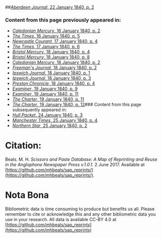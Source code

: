##[*Aberdeen Journal*, 22 January 1840, p. 2](https://mhbeals.github.io/sap_html/Aberdeen-Journal/Aberdeen-Journal-22-January-1840-p-2)

### Content from this page previously appeared in:
+ [*Caledonian Mercury*, 16 January 1840, p. 2](https://mhbeals.github.io/sap_html/Caledonian-Mercury/Caledonian-Mercury-16-January-1840-p-2)
+ [*The Times*, 16 January 1840, p. 5](https://mhbeals.github.io/sap_html/The-Times/The-Times-16-January-1840-p-5)
+ [*Newcastle Courant*, 17 January 1840, p. 4](https://mhbeals.github.io/sap_html/Newcastle-Courant/Newcastle-Courant-17-January-1840-p-4)
+ [*The Times*, 17 January 1840, p. 6](https://mhbeals.github.io/sap_html/The-Times/The-Times-17-January-1840-p-6)
+ [*Bristol Mercury*, 18 January 1840, p. 4](https://mhbeals.github.io/sap_html/Bristol-Mercury/Bristol-Mercury-18-January-1840-p-4)
+ [*Bristol Mercury*, 18 January 1840, p. 8](https://mhbeals.github.io/sap_html/Bristol-Mercury/Bristol-Mercury-18-January-1840-p-8)
+ [*Caledonian Mercury*, 18 January 1840, p. 2](https://mhbeals.github.io/sap_html/Caledonian-Mercury/Caledonian-Mercury-18-January-1840-p-2)
+ [*Freeman's Journal*, 18 January 1840, p. 2](https://mhbeals.github.io/sap_html/Freeman's-Journal/Freeman's-Journal-18-January-1840-p-2)
+ [*Ipswich Journal*, 18 January 1840, p. 1](https://mhbeals.github.io/sap_html/Ipswich-Journal/Ipswich-Journal-18-January-1840-p-1)
+ [*Ipswich Journal*, 18 January 1840, p. 3](https://mhbeals.github.io/sap_html/Ipswich-Journal/Ipswich-Journal-18-January-1840-p-3)
+ [*Preston Chronicle*, 18 January 1840, p. 4](https://mhbeals.github.io/sap_html/Preston-Chronicle/Preston-Chronicle-18-January-1840-p-4)
+ [*Examiner*, 19 January 1840, p. 9](https://mhbeals.github.io/sap_html/Examiner/Examiner-19-January-1840-p-9)
+ [*Examiner*, 19 January 1840, p. 11](https://mhbeals.github.io/sap_html/Examiner/Examiner-19-January-1840-p-11)
+ [*The Charter*, 19 January 1840, p. 11](https://mhbeals.github.io/sap_html/The-Charter/The-Charter-19-January-1840-p-11)
+ [*The Charter*, 19 January 1840, p. 12](https://mhbeals.github.io/sap_html/The-Charter/The-Charter-19-January-1840-p-12)### Content from this page subsequently appeared in:
+ [*Hull Packet*, 24 January 1840, p. 3](https://mhbeals.github.io/sap_html/Hull-Packet/Hull-Packet-24-January-1840-p-3)
+ [*Manchester Times*, 25 January 1840, p. 4](https://mhbeals.github.io/sap_html/Manchester-Times/Manchester-Times-25-January-1840-p-4)
+ [*Northern Star*, 25 January 1840, p. 2](https://mhbeals.github.io/sap_html/Northern-Star/Northern-Star-25-January-1840-p-2)
                    
# Citation: 

Beals. M. H. *Scissors and Paste Database: A Map of Reprinting and Reuse in the Anglophone Newspaper Press v.1.0.1.* 2 June 2017. Available at [https://github.com/mhbeals/sap_reprints/](https://github.com/mhbeals/sap_reprints/). 
                    
# Nota Bona

Bibliometric data is time consuming to produce but benefits us all. Please remember to cite or acknowledge this and any other bibliometric data you use in your research. All data is available CC-BY 4.0 at [https://github.com/mhbeals/sap_reprints](https://github.com/mhbeals/sap_reprints)